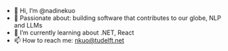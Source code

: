 - 👋 Hi, I’m @nadinekuo
- 👀 Passionate about: building software that contributes to our globe, NLP and LLMs
- 🌱 I’m currently learning about .NET, React
- 📫 How to reach me: nkuo@tudelft.net

<!---
nadinekuo/nadinekuo is a ✨ special ✨ repository because its `README.md` (this file) appears on your GitHub profile.
You can click the Preview link to take a look at your changes.
--->

